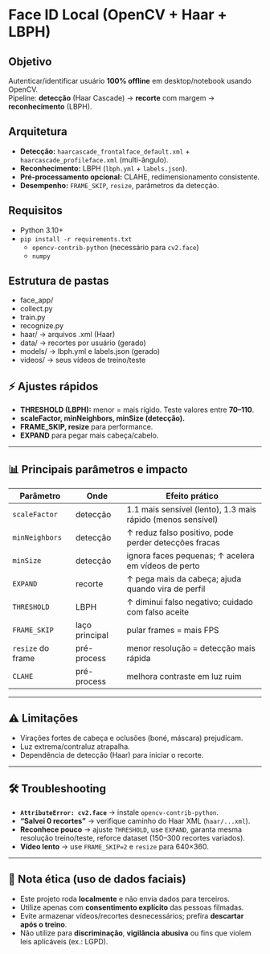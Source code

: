 # Face ID Local (OpenCV + Haar + LBPH)

## Objetivo
Autenticar/identificar usuário **100% offline** em desktop/notebook usando OpenCV.  
Pipeline: **detecção** (Haar Cascade) → **recorte** com margem → **reconhecimento** (LBPH).

## Arquitetura
- **Detecção:** `haarcascade_frontalface_default.xml` + `haarcascade_profileface.xml` (multi-ângulo).
- **Reconhecimento:** LBPH (`lbph.yml` + `labels.json`).
- **Pré-processamento opcional:** CLAHE, redimensionamento consistente.
- **Desempenho:** `FRAME_SKIP`, `resize`, parâmetros da detecção.

## Requisitos
- Python 3.10+  
- `pip install -r requirements.txt`
  - `opencv-contrib-python` (necessário para `cv2.face`)
  - `numpy`

## Estrutura de pastas

- face_app/
- collect.py
- train.py
- recognize.py
- haar/      -> arquivos .xml (Haar)
- data/      -> recortes por usuário (gerado)
- models/    -> lbph.yml e labels.json (gerado)
- videos/    -> seus vídeos de treino/teste

## ⚡ Ajustes rápidos
- **THRESHOLD (LBPH):** menor = mais rígido. Teste valores entre **70–110**.  
- **scaleFactor, minNeighbors, minSize (detecção).**  
- **FRAME_SKIP, resize** para performance.  
- **EXPAND** para pegar mais cabeça/cabelo.  

---

## 📊 Principais parâmetros e impacto

| Parâmetro        | Onde           | Efeito prático |
|------------------|----------------|----------------|
| `scaleFactor`    | detecção       | 1.1 mais sensível (lento), 1.3 mais rápido (menos sensível) |
| `minNeighbors`   | detecção       | ↑ reduz falso positivo, pode perder detecções fracas |
| `minSize`        | detecção       | ignora faces pequenas; ↑ acelera em vídeos de perto |
| `EXPAND`         | recorte        | ↑ pega mais da cabeça; ajuda quando vira de perfil |
| `THRESHOLD`      | LBPH           | ↑ diminui falso negativo; cuidado com falso aceite |
| `FRAME_SKIP`     | laço principal | pular frames = mais FPS |
| `resize` do frame| pré-process    | menor resolução = detecção mais rápida |
| `CLAHE`          | pré-process    | melhora contraste em luz ruim |

---

## ⚠️ Limitações
- Virações fortes de cabeça e oclusões (boné, máscara) prejudicam.  
- Luz extrema/contraluz atrapalha.  
- Dependência de detecção (Haar) para iniciar o recorte.  

---

## 🛠️ Troubleshooting
- **`AttributeError: cv2.face`** → instale `opencv-contrib-python`.  
- **“Salvei 0 recortes”** → verifique caminho do Haar XML (`haar/...xml`).  
- **Reconhece pouco** → ajuste `THRESHOLD`, use `EXPAND`, garanta mesma resolução treino/teste, reforce dataset (150–300 recortes variados).  
- **Vídeo lento** → use `FRAME_SKIP=2` e `resize` para 640×360.  

---

## 📜 Nota ética (uso de dados faciais)
- Este projeto roda **localmente** e não envia dados para terceiros.  
- Utilize apenas com **consentimento explícito** das pessoas filmadas.  
- Evite armazenar vídeos/recortes desnecessários; prefira **descartar após o treino**.  
- Não utilize para **discriminação**, **vigilância abusiva** ou fins que violem leis aplicáveis (ex.: LGPD).  
